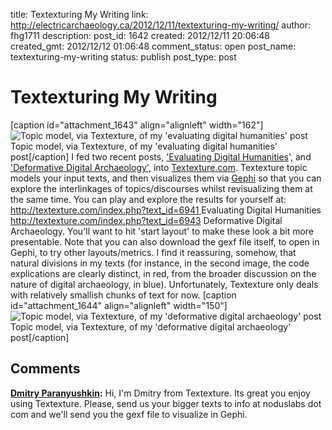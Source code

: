 title: Textexturing My Writing
link: http://electricarchaeology.ca/2012/12/11/textexturing-my-writing/
author: fhg1711
description: 
post_id: 1642
created: 2012/12/11 20:06:48
created_gmt: 2012/12/12 01:06:48
comment_status: open
post_name: textexturing-my-writing
status: publish
post_type: post

# Textexturing My Writing

[caption id="attachment_1643" align="alignleft" width="162"]![Topic model, via Textexture, of my 'evaluating digital humanities' post](http://electricarchaeologist.files.wordpress.com/2012/12/textexture1.png?w=150) Topic model, via Textexture, of my 'evaluating digital humanities' post[/caption] I fed two recent posts, ['Evaluating Digital Humanities](http://electricarchaeology.ca/2012/12/02/evaluating-digital-work-in-the-humanities/)', and ['Deformative Digital Archaeology'](http://electricarchaeology.ca/2012/11/22/deformative-digital-archaeology/), into [Textexture.com](http://textexture.com). Textexture topic models your input texts, and then visualizes them via [Gephi](http://gephi.org) so that you can explore the interlinkages of topics/discourses whilst revisualizing them at the same time. You can play and explore the results for yourself at: [http://textexture.com/index.php?text_id=6941 ](http://textexture.com/index.php?text_id=6941) Evaluating Digital Humanities <http://textexture.com/index.php?text_id=6943> Deformative Digital Archaeology. You'll want to hit 'start layout' to make these look a bit more presentable. Note that you can also download the gexf file itself, to open in Gephi, to try other layouts/metrics. I find it reassuring, somehow, that natural divisions in my texts (for instance, in the second image, the code explications are clearly distinct, in red, from the broader discussion on the nature of digital archaeology, in blue). Unfortunately, Textexture only deals with relatively smallish chunks of text for now. [caption id="attachment_1644" align="alignleft" width="150"]![Topic model, via Textexture, of my 'deformative digital archaeology' post](http://electricarchaeologist.files.wordpress.com/2012/12/textexture2.png?w=150) Topic model, via Textexture, of my 'deformative digital archaeology' post[/caption]

## Comments

**[Dmitry Paranyushkin](#8824 "2012-12-17 08:40:33"):** Hi, I'm Dmitry from Textexture. Its great you enjoy using Textexture. Please, send us your bigger texts to info at noduslabs dot com and we'll send you the gexf file to visualize in Gephi.

